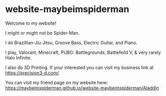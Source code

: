 # website-maybeimspiderman
Welcome to my website!

I might or might not be Spider-Man.

I do Brazillian-Jiu Jitsu, Groove Bass, Electric Guitar, and Piano.

I play, Valorant, Minecraft, PUBG: Battlegrounds, Battlefeild V, & very rarely Halo Infinite.

I also do 3D Printing. If your interested you can visit my business link at https://precision3-d.com/


You can visit my friend page on my website here:
https://maybeimspiderman.github.io/website-maybeimspiderman/Aladdin

